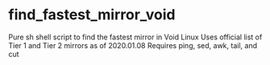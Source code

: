 # find_fastest_mirror_void
Pure sh shell script to find the fastest mirror in Void Linux
Uses official list of Tier 1 and Tier 2 mirrors as of 2020.01.08
Requires ping, sed, awk, tail, and cut
